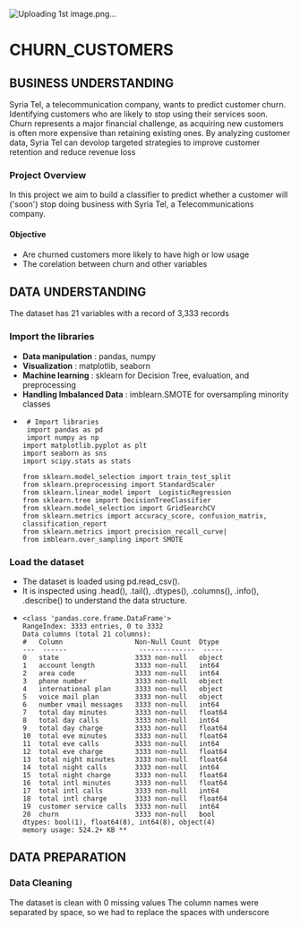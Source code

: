 
![Uploading 1st image.png…]()
# **CHURN_CUSTOMERS**
## BUSINESS UNDERSTANDING
Syria Tel, a telecommunication company, wants to predict customer churn. Identifying customers who are likely to stop using their services soon. Churn represents a major financial challenge, as acquiring new customers is often more expensive than retaining existing ones. By analyzing customer data, Syria Tel can devolop targeted strategies to improve customer retention and reduce revenue loss
### Project Overview
In this project we aim to build a classifier to predict whether a customer will ('soon') stop doing business with Syria Tel, a Telecommunications company. 
#### Objective
- Are churned customers more likely to have high or low usage
- The corelation between churn and other variables
 ## DATA UNDERSTANDING
 The dataset has 21 variables with a record of 3,333 records
 ### Import the libraries
- **Data manipulation** : pandas, numpy
- **Visualization** : matplotlib, seaborn
- **Machine learning** : sklearn for Decision Tree, evaluation, and preprocessing
- **Handling Imbalanced Data** : imblearn.SMOTE for oversampling minority classes
-      # Import libraries
       import pandas as pd
       import numpy as np
      import matplotlib.pyplot as plt
      import seaborn as sns
      import scipy.stats as stats

      from sklearn.model_selection import train_test_split
      from sklearn.preprocessing import StandardScaler
      from sklearn.linear_model import  LogisticRegression
      from sklearn.tree import DecisionTreeClassifier
      from sklearn.model_selection import GridSearchCV
      from sklearn.metrics import accuracy_score, confusion_matrix, classification_report
      from sklearn.metrics import precision_recall_curve|
      from imblearn.over_sampling import SMOTE

### Load the dataset
- The dataset is loaded using pd.read_csv().
- It is inspected using .head(), .tail(), .dtypes(), .columns(), .info(), .describe() to understand the data structure.
-     <class 'pandas.core.frame.DataFrame'>
      RangeIndex: 3333 entries, 0 to 3332
      Data columns (total 21 columns):
      #   Column                  Non-Null Count  Dtype  
      ---  ------                  --------------  -----  
      0   state                   3333 non-null   object 
      1   account length          3333 non-null   int64  
      2   area code               3333 non-null   int64  
      3   phone number            3333 non-null   object 
      4   international plan      3333 non-null   object 
      5   voice mail plan         3333 non-null   object 
      6   number vmail messages   3333 non-null   int64  
      7   total day minutes       3333 non-null   float64
      8   total day calls         3333 non-null   int64  
      9   total day charge        3333 non-null   float64
      10  total eve minutes       3333 non-null   float64
      11  total eve calls         3333 non-null   int64  
      12  total eve charge        3333 non-null   float64
      13  total night minutes     3333 non-null   float64
      14  total night calls       3333 non-null   int64  
      15  total night charge      3333 non-null   float64
      16  total intl minutes      3333 non-null   float64
      17  total intl calls        3333 non-null   int64  
      18  total intl charge       3333 non-null   float64
      19  customer service calls  3333 non-null   int64  
      20  churn                   3333 non-null   bool   
      dtypes: bool(1), float64(8), int64(8), object(4)
      memory usage: 524.2+ KB **
## DATA PREPARATION
### Data Cleaning
The dataset is clean with 0 missing values
The column names were separated by space, so we had to replace the spaces with underscore
